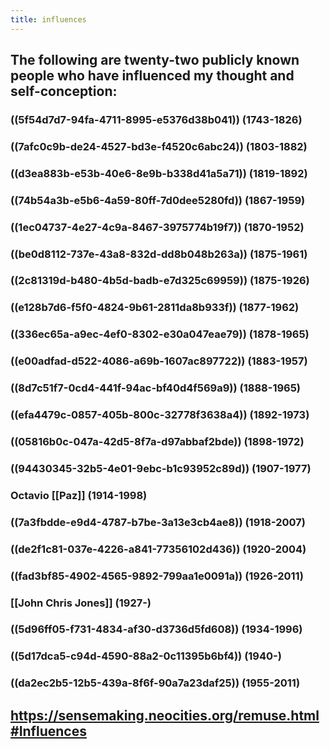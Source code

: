 ```yaml
---
title: influences
---
```


## The following are twenty-two publicly known people who have influenced my thought and self-conception:
### ((5f54d7d7-94fa-4711-8995-e5376d38b041)) (1743-1826)

### ((7afc0c9b-de24-4527-bd3e-f4520c6abc24)) (1803-1882)

### ((d3ea883b-e53b-40e6-8e9b-b338d41a5a71)) (1819-1892)

### ((74b54a3b-e5b6-4a59-80ff-7d0dee5280fd)) (1867-1959)

### ((1ec04737-4e27-4c9a-8467-3975774b19f7)) (1870-1952)

### ((be0d8112-737e-43a8-832d-dd8b048b263a)) (1875-1961)

### ((2c81319d-b480-4b5d-badb-e7d325c69959)) (1875-1926)

### ((e128b7d6-f5f0-4824-9b61-2811da8b933f)) (1877-1962)

### ((336ec65a-a9ec-4ef0-8302-e30a047eae79)) (1878-1965)

### ((e00adfad-d522-4086-a69b-1607ac897722)) (1883-1957)

### ((8d7c51f7-0cd4-441f-94ac-bf40d4f569a9)) (1888-1965)

### ((efa4479c-0857-405b-800c-32778f3638a4)) (1892-1973)

### ((05816b0c-047a-42d5-8f7a-d97abbaf2bde)) (1898-1972)

### ((94430345-32b5-4e01-9ebc-b1c93952c89d)) (1907-1977)

### Octavio [[Paz]] (1914-1998)

### ((7a3fbdde-e9d4-4787-b7be-3a13e3cb4ae8)) (1918-2007)

### ((de2f1c81-037e-4226-a841-77356102d436)) (1920-2004)

### ((fad3bf85-4902-4565-9892-799aa1e0091a)) (1926-2011)

### [[John Chris Jones]] (1927-)

### ((5d96ff05-f731-4834-af30-d3736d5fd608)) (1934-1996)

### ((5d17dca5-c94d-4590-88a2-0c11395b6bf4)) (1940-)

### ((da2ec2b5-12b5-439a-8f6f-90a7a23daf25)) (1955-2011)

## 

## https://sensemaking.neocities.org/remuse.html#Influences
